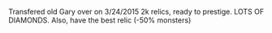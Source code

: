 Transfered old Gary over on 3/24/2015
2k relics, ready to prestige. LOTS OF DIAMONDS.
Also, have the best relic (-50% monsters)